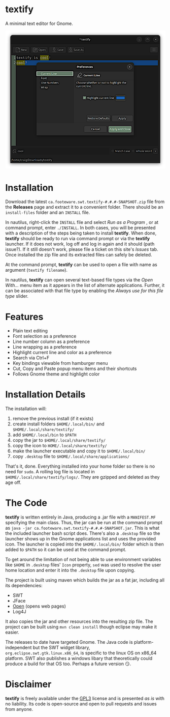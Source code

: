 # textify
A minimal text editor for Gnome.

![screenshot](screenshot.png "textify") 

# Installation
Download the latest `ca.footeware.swt.textify-#.#.#-SNAPSHOT.zip` file from the **Releases** page and extract it to a convenient folder. There should be an `install-files` folder and an `INSTALL` file. 

In nautilus, right-click the `INSTALL` file and select  _Run as a Program_ , or at command prompt, enter `./INSTALL`. In both cases, you will be presented with a description of the steps being taken to install **textify**. When done, **textify**  should be ready to run via command prompt or via the **textify**  launcher. If it does not work, log off and log in again and it should (path issue?). If it still doesn't work, please file a ticket on this site's  _Issues_  tab. Once installed the zip file and its extracted files can safely be deleted. 

At the command prompt, **textify**  can be used to open a file with name as argument (`textify filename`). 

In nautilus, **textify** can open several text-based file types via the  _Open With..._  menu item as it appears in the list of alternate applications. Further, it can be associated with that file type by enabling the  _Always use for this file type_  slider.

# Features

* Plain text editing
* Font selection as a preference
* Line number column as a preference
* Line wrapping as a preference
* Highlight current line and color as a preference
* Search via Ctrl+F
* Key bindings viewable from hamburger menu
* Cut, Copy and Paste popup menu items and their shortcuts
* Follows Gnome theme and highlight color

# Installation Details

The installation will:
1. remove the previous install (if it exists)
2. create install folders `$HOME/.local/bin/` and `$HOME/.local/share/textify/`
3. add `$HOME/.local/bin` to `$PATH`
4. copy the jar to `$HOME/.local/share/textify/`
5. copy the icon to `HOME/.local/share/textify/`
6. make the launcher executable and copy it to `$HOME/.local/bin/`
7. copy `.desktop` file to `$HOME/.local/share/applications/`

That's it, done. Everything installed into your home folder so there is no need for `sudo`.
A rolling log file is located in `$HOME/.local/share/textify/logs/`. They are gzipped and deleted as they age off.

# The Code

**textify**  is written entirely in Java, producing a .jar file with a `MANIFEST.MF` specifying the main class. Thus, the jar can be run at the command prompt as `java -jar ca.footeware.swt.textify-#.#.#-SNAPSHOT.jar`. This is what the included launcher bash script does. There's also a `.desktop` file so the launcher shows up in the Gnome applications list and uses the provided icon. The launcher is copied into the `$HOME/.local/bin/` folder which is then added to `$PATH` so it can be used at the command prompt.

To get around the limitation of not being able to use environment variables like `$HOME` in `.desktop` files' `Icon` property, `sed` was used to resolve the user home location and enter it into the `.desktop` file upon copying.

The project is built using maven which builds the jar as a fat jar, including all its dependencies:
* SWT
* JFace
* [Open](https://github.com/vaadin/open "Open") (opens web pages)
* Log4J

It also copies the jar and other resources into the resulting zip file. The project can be built using `mvn clean install` though eclipse may make it easier.

The releases to date have targeted Gnome. The Java code is platform-independent but the SWT widget library, `org.eclipse.swt.gtk.linux.x86_64`, is specific to the linux OS on x86_64 platform. SWT also publishes a windows libary that theoretically could produce a build for that OS too. Perhaps a future version :smirk:.

# Disclaimer

**textify**  is freely available under the [GPL3](https://www.gnu.org/licenses/gpl-3.0.en.html "GPL3")  license and is presented  _as is_  with no liability. Its code is open-source and open to pull requests and issues from anyone.
